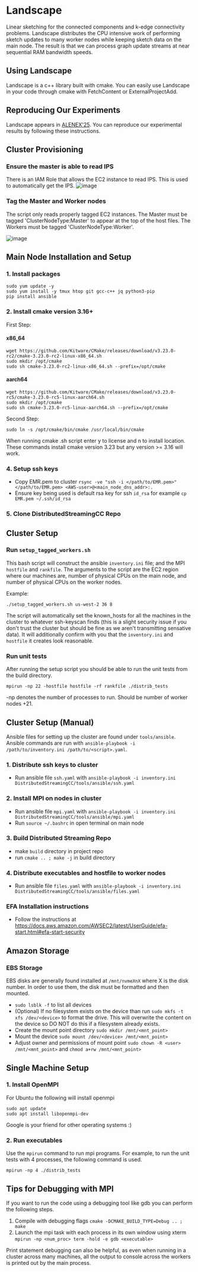 # Landscape
Linear sketching for the connected components and k-edge connectivity problems. Landscape distributes the CPU intensive work of performing sketch updates to many worker nodes while keeping sketch data on the main node. The result is that we can process graph update streams at near sequential RAM bandwidth speeds.

## Using Landscape
Landscape is a c++ library built with cmake. You can easily use Landscape in your code through cmake with FetchContent or ExternalProjectAdd.

## Reproducing Our Experiments
Landscape appears in [ALENEX'25](). You can reproduce our experimental results by following these instructions.



## Cluster Provisioning
### Ensure the master is able to read IPS
There is an IAM Role that allows the EC2 instance to read IPS. This is used to automatically get the IPS.
![image](https://user-images.githubusercontent.com/4708326/164508403-70fbb271-fa4c-4145-9093-ff86320e1bba.png)

### Tag the Master and Worker nodes

The script only reads properly tagged EC2 instances. The Master must be tagged 'ClusterNodeType:Master' to appear at the top of the host files. The Workers must be tagged 'ClusterNodeType:Worker'.

![image](https://user-images.githubusercontent.com/4708326/164511717-02f2feee-a9f8-4b04-a35e-fb53be5140ee.png)

## Main Node Installation and Setup

### 1. Install packages
```
sudo yum update -y
sudo yum install -y tmux htop git gcc-c++ jq python3-pip
pip install ansible
```

### 2. Install cmake version 3.16+
First Step:
#### x86_64
```
wget https://github.com/Kitware/CMake/releases/download/v3.23.0-rc2/cmake-3.23.0-rc2-linux-x86_64.sh
sudo mkdir /opt/cmake
sudo sh cmake-3.23.0-rc2-linux-x86_64.sh --prefix=/opt/cmake
```
#### aarch64
```
wget https://github.com/Kitware/CMake/releases/download/v3.23.0-rc5/cmake-3.23.0-rc5-linux-aarch64.sh
sudo mkdir /opt/cmake
sudo sh cmake-3.23.0-rc5-linux-aarch64.sh --prefix=/opt/cmake
```
Second Step:
```
sudo ln -s /opt/cmake/bin/cmake /usr/local/bin/cmake
```
When running cmake .sh script enter y to license and n to install location.  
These commands install cmake version 3.23 but any version >= 3.16 will work.

### 4. Setup ssh keys
* Copy EMR.pem to cluster `rsync -ve "ssh -i </path/to/EMR.pem>" </path/to/EMR.pem> <AWS-user>@<main_node_dns_addr>:.`
* Ensure key being used is default rsa key for ssh `id_rsa` for example `cp EMR.pem ~/.ssh/id_rsa`

### 5. Clone DistributedStreamingCC Repo

## Cluster Setup

### Run `setup_tagged_workers.sh`  
This bash script will construct the ansible `inventory.ini` file; and the MPI `hostfile` and `rankfile`. The arguments to the script are the EC2 region where our machines are, number of physical CPUs on the main node, and number of physical CPUs on the worker nodes.

Example:
```
./setup_tagged_workers.sh us-west-2 36 8
```
The script will automatically set the known_hosts for all the machines in the cluster to whatever ssh-keyscan finds (this is a slight security issue if you don't trust the cluster but should be fine as we aren't transmitting sensative data). It will additionally confirm with you that the `inventory.ini` and `hostfile` it creates look reasonable.

### Run unit tests
After running the setup script you should be able to run the unit tests from the build directory.
```
mpirun -np 22 -hostfile hostfile -rf rankfile ./distrib_tests
```
-np denotes the number of processes to run. Should be number of worker nodes +21.

## Cluster Setup (Manual)
Ansible files for setting up the cluster are found under `tools/ansible`.  
Ansible commands are run with `ansible-playbook -i /path/to/inventory.ini /path/to/<script>.yaml`.

### 1. Distribute ssh keys to cluster
* Run ansible file `ssh.yaml` with `ansible-playbook -i inventory.ini DistributedStreamingCC/tools/ansible/ssh.yaml`

### 2. Install MPI on nodes in cluster
* Run ansible file `mpi.yaml` with `ansible-playbook -i inventory.ini DistributedStreamingCC/tools/ansible/mpi.yaml`
* Run `source ~/.bashrc` in open terminal on main node

### 3. Build Distributed Streaming Repo
* make `build` directory in project repo
* run `cmake .. ; make -j` in build directory

### 4. Distribute executables and hostfile to worker nodes
*  Run ansible file `files.yaml` with `ansible-playbook -i inventory.ini DistributedStreamingCC/tools/ansible/files.yaml`

### EFA Installation instructions
* Follow the instructions at https://docs.aws.amazon.com/AWSEC2/latest/UserGuide/efa-start.html#efa-start-security

## Amazon Storage
### EBS Storage
EBS disks are generally found installed at `/mnt/nvmeXnX` where X is the disk number. In order to use them, the disk must be formatted and then mounted.
* `sudo lsblk -f` to list all devices
* (Optional) If no filesystem exists on the device than run `sudo mkfs -t xfs /dev/<device>` to format the drive. This will overwrite the content on the device so DO NOT do this if a filesystem already exists.
* Create the mount point directory `sudo mkdir /mnt/<mnt_point>`
* Mount the device `sudo mount /dev/<device> /mnt/<mnt_point>`
* Adjust owner and permissions of mount point `sudo chown -R <user> /mnt/<mnt_point>` and `chmod a+rw /mnt/<mnt_point>` 

## Single Machine Setup

### 1. Install OpenMPI
For Ubuntu the following will install openmpi
```
sudo apt update
sudo apt install libopenmpi-dev
```
Google is your friend for other operating systems :)

### 2. Run executables
Use the `mpirun` command to run mpi programs. For example, to run the unit tests with 4 processes, the following command is used.
```
mpirun -np 4 ./distrib_tests
```

## Tips for Debugging with MPI
If you want to run the code using a debugging tool like gdb you can perform the following steps.
1. Compile with debugging flags `cmake -DCMAKE_BUILD_TYPE=Debug .. ; make`
2. Launch the mpi task with each process in its own window using xterm `mpirun -np <num_proc> term -hold -e gdb <executable>`

Print statement debugging can also be helpful, as even when running in a cluster across many machines, all the output to console across the workers is printed out by the main process. 
